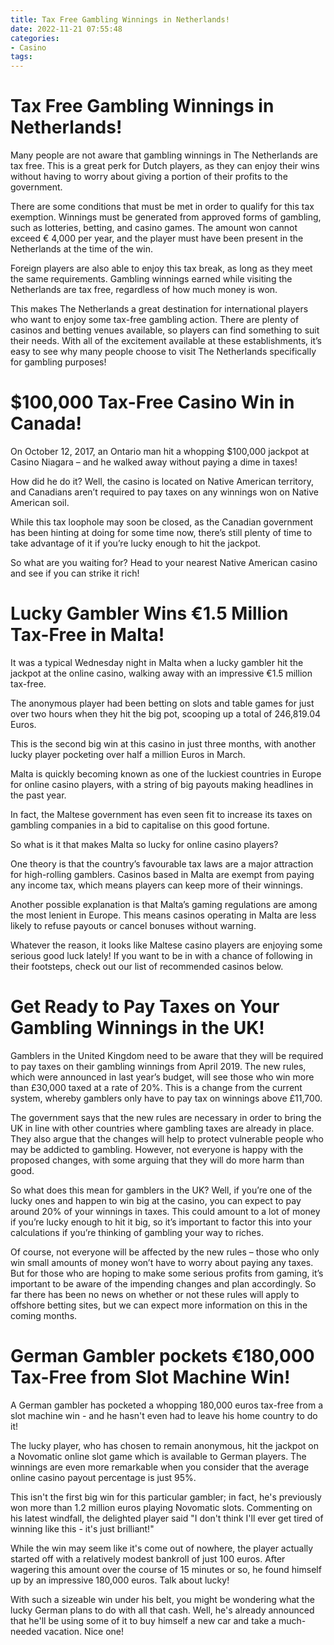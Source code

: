 ```yaml
---
title: Tax Free Gambling Winnings in Netherlands!
date: 2022-11-21 07:55:48
categories:
- Casino
tags:
---
```



#  Tax Free Gambling Winnings in Netherlands!

Many people are not aware that gambling winnings in The Netherlands are tax free. This is a great perk for Dutch players, as they can enjoy their wins without having to worry about giving a portion of their profits to the government.

There are some conditions that must be met in order to qualify for this tax exemption. Winnings must be generated from approved forms of gambling, such as lotteries, betting, and casino games. The amount won cannot exceed € 4,000 per year, and the player must have been present in the Netherlands at the time of the win.

Foreign players are also able to enjoy this tax break, as long as they meet the same requirements. Gambling winnings earned while visiting the Netherlands are tax free, regardless of how much money is won.

This makes The Netherlands a great destination for international players who want to enjoy some tax-free gambling action. There are plenty of casinos and betting venues available, so players can find something to suit their needs. With all of the excitement available at these establishments, it’s easy to see why many people choose to visit The Netherlands specifically for gambling purposes!

#  $100,000 Tax-Free Casino Win in Canada!

On October 12, 2017, an Ontario man hit a whopping $100,000 jackpot at Casino Niagara – and he walked away without paying a dime in taxes!

How did he do it? Well, the casino is located on Native American territory, and Canadians aren’t required to pay taxes on any winnings won on Native American soil.

While this tax loophole may soon be closed, as the Canadian government has been hinting at doing for some time now, there’s still plenty of time to take advantage of it if you’re lucky enough to hit the jackpot.

So what are you waiting for? Head to your nearest Native American casino and see if you can strike it rich!

#  Lucky Gambler Wins €1.5 Million Tax-Free in Malta!

It was a typical Wednesday night in Malta when a lucky gambler hit the jackpot at the online casino, walking away with an impressive €1.5 million tax-free.

The anonymous player had been betting on slots and table games for just over two hours when they hit the big pot, scooping up a total of 246,819.04 Euros.

This is the second big win at this casino in just three months, with another lucky player pocketing over half a million Euros in March.

Malta is quickly becoming known as one of the luckiest countries in Europe for online casino players, with a string of big payouts making headlines in the past year.

In fact, the Maltese government has even seen fit to increase its taxes on gambling companies in a bid to capitalise on this good fortune.

So what is it that makes Malta so lucky for online casino players?

One theory is that the country’s favourable tax laws are a major attraction for high-rolling gamblers. Casinos based in Malta are exempt from paying any income tax, which means players can keep more of their winnings.

Another possible explanation is that Malta’s gaming regulations are among the most lenient in Europe. This means casinos operating in Malta are less likely to refuse payouts or cancel bonuses without warning.

Whatever the reason, it looks like Maltese casino players are enjoying some serious good luck lately! If you want to be in with a chance of following in their footsteps, check out our list of recommended casinos below.

#  Get Ready to Pay Taxes on Your Gambling Winnings in the UK! 

Gamblers in the United Kingdom need to be aware that they will be required to pay taxes on their gambling winnings from April 2019. The new rules, which were announced in last year’s budget, will see those who win more than £30,000 taxed at a rate of 20%. This is a change from the current system, whereby gamblers only have to pay tax on winnings above £11,700.

The government says that the new rules are necessary in order to bring the UK in line with other countries where gambling taxes are already in place. They also argue that the changes will help to protect vulnerable people who may be addicted to gambling. However, not everyone is happy with the proposed changes, with some arguing that they will do more harm than good.

So what does this mean for gamblers in the UK? Well, if you’re one of the lucky ones and happen to win big at the casino, you can expect to pay around 20% of your winnings in taxes. This could amount to a lot of money if you’re lucky enough to hit it big, so it’s important to factor this into your calculations if you’re thinking of gambling your way to riches.

Of course, not everyone will be affected by the new rules – those who only win small amounts of money won’t have to worry about paying any taxes. But for those who are hoping to make some serious profits from gaming, it’s important to be aware of the impending changes and plan accordingly. So far there has been no news on whether or not these rules will apply to offshore betting sites, but we can expect more information on this in the coming months.

#  German Gambler pockets €180,000 Tax-Free from Slot Machine Win!

A German gambler has pocketed a whopping 180,000 euros tax-free from a slot machine win - and he hasn't even had to leave his home country to do it!

The lucky player, who has chosen to remain anonymous, hit the jackpot on a Novomatic online slot game which is available to German players. The winnings are even more remarkable when you consider that the average online casino payout percentage is just 95%.

This isn't the first big win for this particular gambler; in fact, he's previously won more than 1.2 million euros playing Novomatic slots. Commenting on his latest windfall, the delighted player said "I don't think I'll ever get tired of winning like this - it's just brilliant!"

While the win may seem like it's come out of nowhere, the player actually started off with a relatively modest bankroll of just 100 euros. After wagering this amount over the course of 15 minutes or so, he found himself up by an impressive 180,000 euros. Talk about lucky!

With such a sizeable win under his belt, you might be wondering what the lucky German plans to do with all that cash. Well, he's already announced that he'll be using some of it to buy himself a new car and take a much-needed vacation. Nice one!